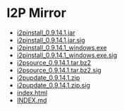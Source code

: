 I2P Mirror
==========

 - [i2pinstall_0.9.14.1.jar](/mirror/files.i2p-projekt.de/0.9.14.1/i2pinstall_0.9.14.1.jar)
 - [i2pinstall_0.9.14.1.jar.sig](/mirror/files.i2p-projekt.de/0.9.14.1/i2pinstall_0.9.14.1.jar.sig)
 - [i2pinstall_0.9.14.1_windows.exe](/mirror/files.i2p-projekt.de/0.9.14.1/i2pinstall_0.9.14.1_windows.exe)
 - [i2pinstall_0.9.14.1_windows.exe.sig](/mirror/files.i2p-projekt.de/0.9.14.1/i2pinstall_0.9.14.1_windows.exe.sig)
 - [i2psource_0.9.14.1.tar.bz2](/mirror/files.i2p-projekt.de/0.9.14.1/i2psource_0.9.14.1.tar.bz2)
 - [i2psource_0.9.14.1.tar.bz2.sig](/mirror/files.i2p-projekt.de/0.9.14.1/i2psource_0.9.14.1.tar.bz2.sig)
 - [i2pupdate_0.9.14.1.zip](/mirror/files.i2p-projekt.de/0.9.14.1/i2pupdate_0.9.14.1.zip)
 - [i2pupdate_0.9.14.1.zip.sig](/mirror/files.i2p-projekt.de/0.9.14.1/i2pupdate_0.9.14.1.zip.sig)
 - [index.html](/mirror/files.i2p-projekt.de/0.9.14.1/index.html)
 - [INDEX.md](/mirror/files.i2p-projekt.de/0.9.14.1/INDEX.md)

